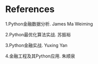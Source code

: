 # References

1.Python金融数据分析. James Ma Weiming

2.Python最优化算法实战. 苏振裕

3.Python金融实战. Yuxing Yan

4.金融工程及其Python应用. 朱顺泉
